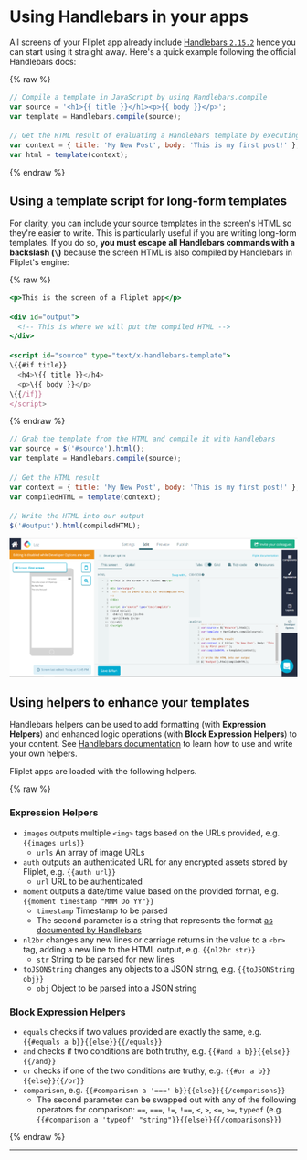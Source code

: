 # Using Handlebars in your apps

All screens of your Fliplet app already include [Handlebars `2.15.2`](https://handlebarsjs.com/) hence you can start using it straight away. Here's a quick example following the official Handlebars docs:

{% raw %}
```js
// Compile a template in JavaScript by using Handlebars.compile
var source = '<h1>{{ title }}</h1><p>{{ body }}</p>';
var template = Handlebars.compile(source);

// Get the HTML result of evaluating a Handlebars template by executing the template with a context.
var context = { title: 'My New Post', body: 'This is my first post!' };
var html = template(context);
```
{% endraw %}

## Using a template script for long-form templates

For clarity, you can include your source templates in the screen's HTML so they're easier to write. This is particularly useful if you are writing long-form templates. If you do so, **you must escape all Handlebars commands with a backslash (`\`)** because the screen HTML is also compiled by Handlebars in Fliplet's engine:

{% raw %}
```handlebars
<p>This is the screen of a Fliplet app</p>

<div id="output">
  <!-- This is where we will put the compiled HTML -->
</div>

<script id="source" type="text/x-handlebars-template">
\{{#if title}}
  <h4>\{{ title }}</h4>
  <p>\{{ body }}</p>
\{{/if}}
</script>
```
{% endraw %}

```js
// Grab the template from the HTML and compile it with Handlebars
var source = $('#source').html();
var template = Handlebars.compile(source);

// Get the HTML result
var context = { title: 'My New Post', body: 'This is my first post!' };
var compiledHTML = template(context);

// Write the HTML into our output
$('#output').html(compiledHTML);
```

<img src="../../assets/img/handlebars.png" />

## Using helpers to enhance your templates

Handlebars helpers can be used to add formatting (with **Expression Helpers**) and enhanced logic operations (with **Block Expression Helpers**) to your content. See [Handlebars documentation](https://handlebarsjs.com/) to learn how to use and write your own helpers.

Fliplet apps are loaded with the following helpers.

{% raw %}

### Expression Helpers

- `images` outputs multiple `<img>` tags based on the URLs provided, e.g. `{{images urls}}`
   - `urls` An array of image URLs
- `auth` outputs an authenticated URL for any encrypted assets stored by Fliplet, e.g. `{{auth url}}`
   - `url` URL to be authenticated
- `moment` outputs a date/time value based on the provided format, e.g. `{{moment timestamp "MMM Do YY"}}`
   - `timestamp` Timestamp to be parsed
   - The second parameter is a string that represents the format [as documented by Handlebars](https://momentjs.com/docs/#/parsing/string-format/)
- `nl2br` changes any new lines or carriage returns in the value to a `<br>` tag, adding a new line to the HTML output, e.g. `{{nl2br str}}`
   - `str` String to be parsed for new lines
- `toJSONString` changes any objects to a JSON string, e.g. `{{toJSONString obj}}`
   - `obj` Object to be parsed into a JSON string

### Block Expression Helpers

- `equals` checks if two values provided are exactly the same, e.g. `{{#equals a b}}{{else}}{{/equals}}`
- `and` checks if two conditions are both truthy, e.g. `{{#and a b}}{{else}}{{/and}}`
- `or` checks if one of the two conditions are truthy, e.g. `{{#or a b}}{{else}}{{/or}}`
- `comparison`, e.g. `{{#comparison a '===' b}}{{else}}{{/comparisons}}`
   - The second parameter can be swapped out with any of the following operators for comparison: `==`, `===`, `!=`, `!==`, `<`, `>`, `<=`, `>=`, `typeof` (e.g. `{{#comparison a 'typeof' "string"}}{{else}}{{/comparisons}}`)

{% endraw %}

---

